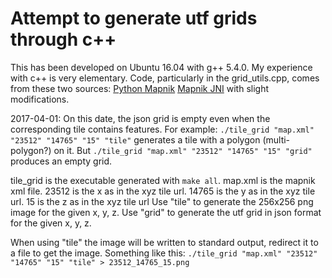 # Attempt to generate utf grids through c++
This has been developed on Ubuntu 16.04 with g++ 5.4.0.
My experience with c++ is very elementary. Code, particularly in the
grid_utils.cpp, comes from these two sources:
[Python Mapnik](https://github.com/mapnik/python-mapnik/blob/master/src/python_grid_utils.cpp)
[Mapnik JNI](https://github.com/wisllayvitrio/mapnik-jni/blob/master/csrc/class_grid.cpp)
with slight modifications.

2017-04-01:
On this date, the json grid is empty even when the corresponding tile contains features.
For example:
`./tile_grid "map.xml" "23512" "14765" "15" "tile"`
generates a tile with a polygon (multi-polygon?) on it. But
`./tile_grid "map.xml" "23512" "14765" "15" "grid"`
produces an empty grid.

tile_grid is the executable generated with `make all`.
map.xml is the mapnik xml file.
23512 is the x as in the xyz tile url.
14765 is the y as in the xyz tile url.
15 is the z as in the xyz tile url
Use "tile" to generate the 256x256 png image for the given x, y, z.
Use "grid" to generate the utf grid in json format for the given x, y, z.

When using "tile" the image will be written to standard output, redirect it
to a file to get the image. Something like this:
`./tile_grid "map.xml" "23512" "14765" "15" "tile" > 23512_14765_15.png`
